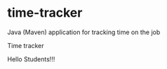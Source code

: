 # time-tracker
Java (Maven) application for tracking time on the job

Time tracker

Hello  Students!!!
